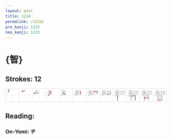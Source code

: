 ```yaml
---
layout: post
title: 1224
permalink: /1224/
pre_kanji: 1223
nex_kanji: 1225
---
```


# {智}

## Strokes: 12

<div class="stroke"><img src="../images/E699BA.png" /></div>

## Reading:

### On-Yomi: チ
